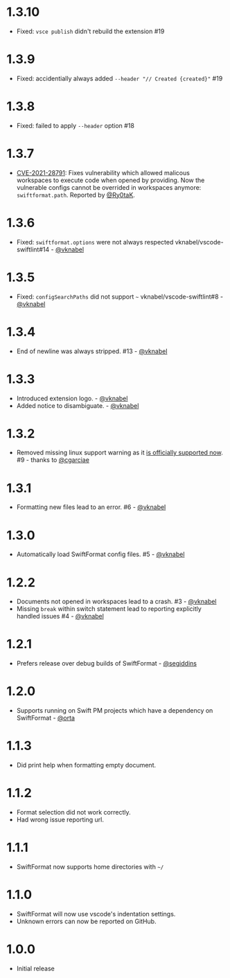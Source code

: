 # 1.3.10

- Fixed: `vsce publish` didn't rebuild the extension #19

# 1.3.9

- Fixed: accidentially always added `--header "// Created {created}"` #19

# 1.3.8

- Fixed: failed to apply `--header` option #18

# 1.3.7

- [CVE-2021-28791](https://cve.mitre.org/cgi-bin/cvename.cgi?name=CVE-2021-28791): Fixes vulnerability which allowed malicous workspaces to execute code when opened by providing. Now the vulnerable configs cannot be overrided in workspaces anymore: `swiftformat.path`. Reported by [@Ry0taK](https://github.com/Ry0taK).

# 1.3.6

- Fixed: `swiftformat.options` were not always respected vknabel/vscode-swiftlint#14 - [@vknabel](https://github.com/vknabel/)

# 1.3.5

- Fixed: `configSearchPaths` did not support `~` vknabel/vscode-swiftlint#8 - [@vknabel](https://github.com/vknabel/)

# 1.3.4

- End of newline was always stripped. #13 - [@vknabel](https://github.com/vknabel/)

# 1.3.3

- Introduced extension logo. - [@vknabel](https://github.com/vknabel/)
- Added notice to disambiguate. - [@vknabel](https://github.com/vknabel/)

# 1.3.2

- Removed missing linux support warning as it [is officially supported now](https://github.com/nicklockwood/SwiftFormat/issues/240#issuecomment-458776216). #9 - thanks to [@cgarciae](https://github.com/cgarciae/)

# 1.3.1

- Formatting new files lead to an error. #6 - [@vknabel](https://github.com/vknabel/)

# 1.3.0

- Automatically load SwiftFormat config files. #5 - [@vknabel](https://github.com/vknabel/)

# 1.2.2

- Documents not opened in workspaces lead to a crash. #3 - [@vknabel](https://github.com/vknabel/)
- Missing `break` within switch statement lead to reporting explicitly handled issues #4 - [@vknabel](https://github.com/vknabel/)

# 1.2.1

- Prefers release over debug builds of SwiftFormat - [@segiddins](https://github.com/segiddins)

# 1.2.0

- Supports running on Swift PM projects which have a dependency on SwiftFormat - [@orta](https://github.com/orta/)

# 1.1.3

- Did print help when formatting empty document.

# 1.1.2

- Format selection did not work correctly.
- Had wrong issue reporting url.

# 1.1.1

- SwiftFormat now supports home directories with `~/`

# 1.1.0

- SwiftFormat will now use vscode's indentation settings.
- Unknown errors can now be reported on GitHub.

# 1.0.0

- Initial release

